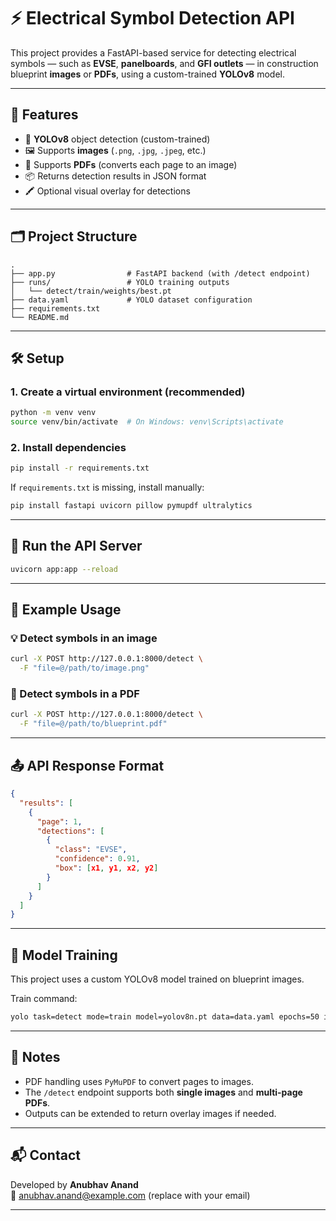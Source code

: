 
# ⚡ Electrical Symbol Detection API

This project provides a FastAPI-based service for detecting electrical symbols — such as **EVSE**, **panelboards**, and **GFI outlets** — in construction blueprint **images** or **PDFs**, using a custom-trained **YOLOv8** model.

---

## 🚀 Features

- 🧠 **YOLOv8** object detection (custom-trained)
- 🖼️ Supports **images** (`.png`, `.jpg`, `.jpeg`, etc.)
- 📄 Supports **PDFs** (converts each page to an image)
- 📦 Returns detection results in JSON format
- 🖍️ Optional visual overlay for detections

---

## 🗂️ Project Structure

```
.
├── app.py                # FastAPI backend (with /detect endpoint)
├── runs/                 # YOLO training outputs
│   └── detect/train/weights/best.pt
├── data.yaml             # YOLO dataset configuration
├── requirements.txt
└── README.md
```

---

## 🛠️ Setup

### 1. Create a virtual environment (recommended)

```bash
python -m venv venv
source venv/bin/activate  # On Windows: venv\Scripts\activate
```

### 2. Install dependencies

```bash
pip install -r requirements.txt
```

If `requirements.txt` is missing, install manually:

```bash
pip install fastapi uvicorn pillow pymupdf ultralytics
```

---

## 🏃 Run the API Server

```bash
uvicorn app:app --reload
```

---

## 🧪 Example Usage

### 💡 Detect symbols in an image

```bash
curl -X POST http://127.0.0.1:8000/detect \
  -F "file=@/path/to/image.png"
```

### 📄 Detect symbols in a PDF

```bash
curl -X POST http://127.0.0.1:8000/detect \
  -F "file=@/path/to/blueprint.pdf"
```

---

## 📤 API Response Format

```json
{
  "results": [
    {
      "page": 1,
      "detections": [
        {
          "class": "EVSE",
          "confidence": 0.91,
          "box": [x1, y1, x2, y2]
        }
      ]
    }
  ]
}
```

---

## 🧠 Model Training

This project uses a custom YOLOv8 model trained on blueprint images.

Train command:

```bash
yolo task=detect mode=train model=yolov8n.pt data=data.yaml epochs=50 imgsz=640
```

---

## 🛑 Notes

- PDF handling uses `PyMuPDF` to convert pages to images.
- The `/detect` endpoint supports both **single images** and **multi-page PDFs**.
- Outputs can be extended to return overlay images if needed.

---

## 📬 Contact

Developed by **Anubhav Anand**  
📧 anubhav.anand@example.com (replace with your email)

---
